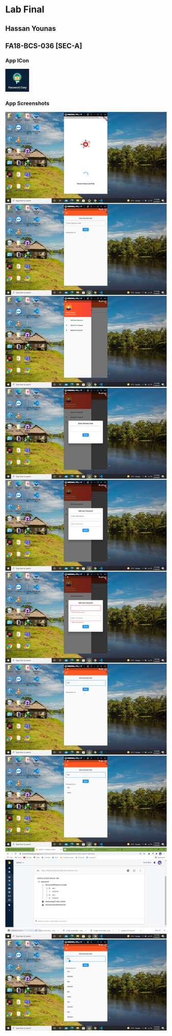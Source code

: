 <h1>Lab Final</h1>
<h2>Hassan Younas</h2>
<h2>FA18-BCS-036 [SEC-A]</h2>
<h3>App ICon</h3>
<img src="images\ss\PasswordDiary.png">
<h3>App Screenshots</h3>
<img src="images\ss\Screenshot (64).png">
<img src="images\ss\Screenshot (65).png">
<img src="images\ss\Screenshot (66).png">
<img src="images\ss\Screenshot (67).png">
<img src="images\ss\Screenshot (68).png">
<img src="images\ss\Screenshot (69).png">
<img src="images\ss\Screenshot (70).png">
<img src="images\ss\Screenshot (71).png">
<img src="images\ss\Screenshot (72).png">
<img src="images\ss\Screenshot (73).png">